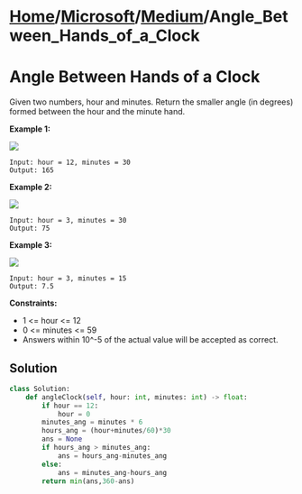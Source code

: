 # [Home](./../..)/[Microsoft](./..)/[Medium](./)/Angle_Between_Hands_of_a_Clock
<h1>Angle Between Hands of a Clock</h1>

<p>
Given two numbers, hour and minutes. Return the smaller angle (in degrees) formed between the hour and the minute hand.

</p>

<b>Example 1:</b>

<img src="https://assets.leetcode.com/uploads/2019/12/26/sample_1_1673.png">
  
    Input: hour = 12, minutes = 30
    Output: 165
    
<b>Example 2:</b>

<img src="https://assets.leetcode.com/uploads/2019/12/26/sample_2_1673.png">

    Input: hour = 3, minutes = 30
    Output: 75
    
<b>Example 3:</b>

<img src="https://assets.leetcode.com/uploads/2019/12/26/sample_3_1673.png">

    Input: hour = 3, minutes = 15
    Output: 7.5

<b>Constraints:</b>

- 1 <= hour <= 12
- 0 <= minutes <= 59
- Answers within 10^-5 of the actual value will be accepted as correct.

<h2>Solution</h2>

```python
class Solution:
    def angleClock(self, hour: int, minutes: int) -> float:
        if hour == 12:
            hour = 0
        minutes_ang = minutes * 6
        hours_ang = (hour+minutes/60)*30
        ans = None
        if hours_ang > minutes_ang:
            ans = hours_ang-minutes_ang
        else:
            ans = minutes_ang-hours_ang
        return min(ans,360-ans)
```
